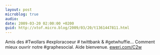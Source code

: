 ```yaml
---
layout: post
microblog: true
audio: 
date: 2009-03-20 02:00:00 +0200
guid: http://xtof.micro.blog/2009/03/20/t1361447811.html
---
```

Amis des #Twollars #exploracoeur # twittbank &amp; #getwhuffie... Comment mieux ouvrir notre #graphesocial. Aide bienvenue. [eweri.com/C2w](http://eweri.com/C2w)
